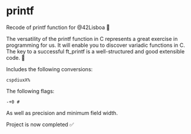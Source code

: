 # printf
Recode of printf function for @42Lisboa 👋


The versatility of the printf function in C represents a great exercise in programming for
us. It will enable you to discover variadic functions in C.
The key to a successful ft_printf is a well-structured and good extensible code. 🎃

Includes the following conversions:
```
cspdiuxX%
```
The following flags:
```
-+0 #
```
As well as precision and minimum field width.

Project is now completed ✅
